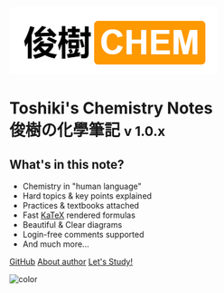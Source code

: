 <!-- _coverpage.md -->
![logo](_media/logo.png)
# Toshiki's <b>Chemistry</b> Notes <br> 俊樹の<b>化學</b>筆記 <small>v 1.0.x</small>

## What's in this note?

- Chemistry in "human language"
- Hard topics & key points explained
- Practices & textbooks attached
- Fast [KaTeX](https://katex.org/) rendered formulas
- Beautiful & Clear diagrams
- Login-free comments supported
- And much more...

[GitHub](https://github.com/docsifyjs/docsify/)
[About author](https://toshiki.top/)
[Let's Study!](#quick-start)

<!-- background color -->

![color](#f0f0f0)